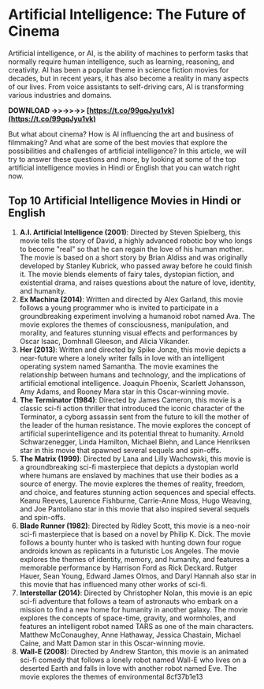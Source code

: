 
 
# Artificial Intelligence: The Future of Cinema
 
Artificial intelligence, or AI, is the ability of machines to perform tasks that normally require human intelligence, such as learning, reasoning, and creativity. AI has been a popular theme in science fiction movies for decades, but in recent years, it has also become a reality in many aspects of our lives. From voice assistants to self-driving cars, AI is transforming various industries and domains.
 
**DOWNLOAD ->>->>->> [https://t.co/99gqJyu1vk](https://t.co/99gqJyu1vk)**


 
But what about cinema? How is AI influencing the art and business of filmmaking? And what are some of the best movies that explore the possibilities and challenges of artificial intelligence? In this article, we will try to answer these questions and more, by looking at some of the top artificial intelligence movies in Hindi or English that you can watch right now.
 
## Top 10 Artificial Intelligence Movies in Hindi or English
 
1. **A.I. Artificial Intelligence (2001)**: Directed by Steven Spielberg, this movie tells the story of David, a highly advanced robotic boy who longs to become "real" so that he can regain the love of his human mother. The movie is based on a short story by Brian Aldiss and was originally developed by Stanley Kubrick, who passed away before he could finish it. The movie blends elements of fairy tales, dystopian fiction, and existential drama, and raises questions about the nature of love, identity, and humanity.
2. **Ex Machina (2014)**: Written and directed by Alex Garland, this movie follows a young programmer who is invited to participate in a groundbreaking experiment involving a humanoid robot named Ava. The movie explores the themes of consciousness, manipulation, and morality, and features stunning visual effects and performances by Oscar Isaac, Domhnall Gleeson, and Alicia Vikander.
3. **Her (2013)**: Written and directed by Spike Jonze, this movie depicts a near-future where a lonely writer falls in love with an intelligent operating system named Samantha. The movie examines the relationship between humans and technology, and the implications of artificial emotional intelligence. Joaquin Phoenix, Scarlett Johansson, Amy Adams, and Rooney Mara star in this Oscar-winning movie.
4. **The Terminator (1984)**: Directed by James Cameron, this movie is a classic sci-fi action thriller that introduced the iconic character of the Terminator, a cyborg assassin sent from the future to kill the mother of the leader of the human resistance. The movie explores the concept of artificial superintelligence and its potential threat to humanity. Arnold Schwarzenegger, Linda Hamilton, Michael Biehn, and Lance Henriksen star in this movie that spawned several sequels and spin-offs.
5. **The Matrix (1999)**: Directed by Lana and Lilly Wachowski, this movie is a groundbreaking sci-fi masterpiece that depicts a dystopian world where humans are enslaved by machines that use their bodies as a source of energy. The movie explores the themes of reality, freedom, and choice, and features stunning action sequences and special effects. Keanu Reeves, Laurence Fishburne, Carrie-Anne Moss, Hugo Weaving, and Joe Pantoliano star in this movie that also inspired several sequels and spin-offs.
6. **Blade Runner (1982)**: Directed by Ridley Scott, this movie is a neo-noir sci-fi masterpiece that is based on a novel by Philip K. Dick. The movie follows a bounty hunter who is tasked with hunting down four rogue androids known as replicants in a futuristic Los Angeles. The movie explores the themes of identity, memory, and humanity, and features a memorable performance by Harrison Ford as Rick Deckard. Rutger Hauer, Sean Young, Edward James Olmos, and Daryl Hannah also star in this movie that has influenced many other works of sci-fi.
7. **Interstellar (2014)**: Directed by Christopher Nolan, this movie is an epic sci-fi adventure that follows a team of astronauts who embark on a mission to find a new home for humanity in another galaxy. The movie explores the concepts of space-time, gravity, and wormholes,
and features an intelligent robot named TARS as one of the main characters. Matthew McConaughey, Anne Hathaway,
Jessica Chastain,
Michael Caine,
and Matt Damon star in this Oscar-winning movie.
8. **Wall-E (2008)**: Directed by Andrew Stanton,
this movie is an animated sci-fi comedy that follows
a lonely robot named Wall-E who lives on a deserted Earth
and falls in love with another robot named Eve.
The movie explores
the themes of environmental 8cf37b1e13


